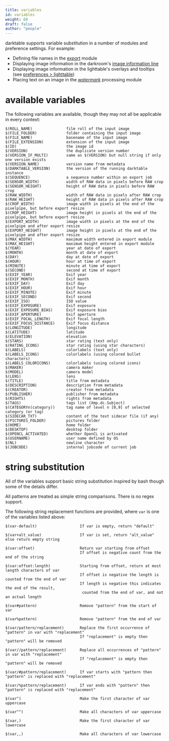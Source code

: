 ```yaml
---
title: variables
id: variables
weight: 60
draft: false
author: "people"
---
```


darktable supports variable substitution in a number of modules and preference settings. For example:

- Defining file names in the [export](../module-reference/utility-modules/shared/export.md) module
- Displaying image information in the darkroom's [image information line](../module-reference/utility-modules/darkroom/image-info-line.md)
- Displaying image information in the lighttable's overlays and tooltips (see [preferences > lighttable](../preferences-settings/lighttable.md))
- Placing text on an image in the [_watermark_](../module-reference/processing-modules/watermark.md) processing module

# available variables

The following variables are available, though they may not all be applicable in every context:

```
$(ROLL_NAME)               film roll of the input image
$(FILE_FOLDER)             folder containing the input image
$(FILE_NAME)               basename of the input image
$(FILE_EXTENSION)          extension of the input image
$(ID)                      the image id
$(VERSION)                 the duplicate version number
$(VERSION_IF_MULTI)        same as $(VERSION) but null string if only one version exists
$(VERSION_NAME)            version name from metadata
$(DARKTABLE_VERSION)       the version of the running darktable instance
$(SEQUENCE)                a sequence number within an export job
$(SENSOR_WIDTH)            width of RAW data in pixels before RAW crop
$(SENSOR_HEIGHT)           height of RAW data in pixels before RAW crop
$(RAW_WIDTH)               width of RAW data in pixels after RAW crop
$(RAW_HEIGHT)              height of RAW data in pixels after RAW crop
$(CROP_WIDTH)              image width in pixels at the end of the pixelpipe, but before export resize
$(CROP_HEIGHT)             image height in pixels at the end of the pixelpipe, but before export resize
$(EXPORT_WIDTH)            image width in pixels at the end of the pixelpipe and after export resize
$(EXPORT_HEIGHT)           image height in pixels at the end of the pixelpipe and after export resize
$(MAX_WIDTH)               maximum width entered in export module
$(MAX_HEIGHT)              maximum height entered in export module
$(YEAR)                    year at date of export
$(MONTH)                   month at date of export
$(DAY)                     day at date of export
$(HOUR)                    hour at time of export
$(MINUTE)                  minute at time of export
$(SECOND)                  second at time of export
$(EXIF_YEAR)               Exif year
$(EXIF_MONTH)              Exif month
$(EXIF_DAY)                Exif day
$(EXIF_HOUR)               Exif hour
$(EXIF_MINUTE)             Exif minute
$(EXIF_SECOND)             Exif second
$(EXIF_ISO)                ISO value
$(EXIF_EXPOSURE)           Exif exposure
$(EXIF_EXPOSURE_BIAS)      Exif exposure bias
$(EXIF_APERTURE)           Exif aperture
$(EXIF_FOCAL_LENGTH)       Exif focal length
$(EXIF_FOCUS_DISTANCE)     Exif focus distance
$(LONGITUDE)               longitude
$(LATITUDE)                latitude
$(ELEVATION)               elevation
$(STARS)                   star rating (text only)
$(RATING_ICONS)            star rating (using star characters)
$(LABELS)                  colorlabels (text only)
$(LABELS_ICONS)            colorlabels (using colored bullet characters)
$(LABELS_COLORICONS)       colorlabels (using colored icons)
$(MAKER)                   camera maker
$(MODEL)                   camera model
$(LENS)                    lens
$(TITLE)                   title from metadata
$(DESCRIPTION)             description from metadata
$(CREATOR)                 creator from metadata
$(PUBLISHER)               publisher from metadata
$(RIGHTS)                  rights from metadata
$(TAGS)                    tags list (Xmp.dc.Subject)
$(CATEGORYn(category))     tag name of level n [0,9] of selected category (or tag)
$(SIDECAR_TXT)             content of the text sidecar file (if any)
$(PICTURES_FOLDER)         pictures folder
$(HOME)                    home folder
$(DESKTOP)                 desktop folder
$(OPENCL_ACTIVATED)        whether OpenCL is activated
$(USERNAME)                user name defined by OS
$(NL)                      newline character
$(JOBCODE)                 internal jobcode of current job
```

# string substitution

All of the variables support basic string substitution inspired by bash though some of the details differ. 

All patterns are treated as simple string comparisons. There is no regex support. 

The following string replacement functions are provided, where `var` is one of the variables listed above:

```
$(var-default)                   If var is empty, return "default"

$(var+alt_value)                 If var is set, return "alt_value" else return empty string

$(var:offset)                    Return var starting from offset 
                                 If offset is negative count from the end of the string

$(var:offset:length)             Starting from offset, return at most length characters of var
                                 If offset is negative the length is counted from the end of var
                                 If length is negative this indicates the end of the result, 
                                  counted from the end of var, and not an actual length

$(var#pattern)                   Remove "pattern" from the start of var 

$(var%pattern)                   Remove "pattern" from the end of var 

$(var/pattern/replacement)       Replace the first occurrence of "pattern" in var with "replacement"
                                 If "replacement" is empty then "pattern" will be removed

$(var//pattern/replacement)      Replace all occurrences of "pattern" in var with "replacement"
                                 If "replacement" is empty then "pattern" will be removed

$(var/#pattern/replacement)      If var starts with "pattern then "pattern" is replaced with "replacement" 

$(var/%pattern/replacement)      If var ends with "pattern" then "pattern" is replaced with "replacement" 

$(var^)                          Make the first character of var uppercase

$(var^^)                         Make all characters of var uppercase

$(var,)                          Make the first character of var lowercase

$(var,,)                         Make all characters of var lowercase
```
